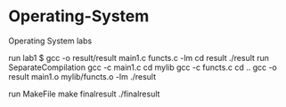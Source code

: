 # Operating-System
Operating System labs

run lab1
$ gcc -o result/result main1.c functs.c -lm
cd result
./result
run SeparateCompilation
gcc -c main1.c
cd mylib
gcc -c functs.c
cd ..
gcc -o result main1.o mylib/functs.o -lm
./result

run MakeFile
make finalresult
./finalresult
